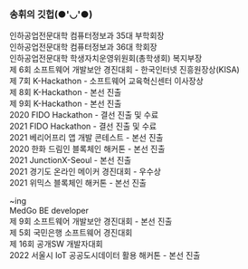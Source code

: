 ### 송휘의 깃헙(●'◡'●)

인하공업전문대학 컴퓨터정보과 35대 부학회장  
인하공업전문대학 컴퓨터정보과 36대 학회장  
인하공업전문대학 학생자치운영위원회(총학생회) 복지부장  
제 6회 소프트웨어 개발보안 경진대회 - 한국인터넷 진흥원장상(KISA)   
제 7회 K-Hackathon - 소프트웨어 교육혁신센터 이사장상   
제 8회 K-Hackathon - 본선 진출   
제 9회 K-Hackathon - 본선 진출   
2020 FIDO Hackathon - 결선 진출 및 수료   
2021 FIDO Hackathon - 결선 진출 및 수료  
2021 베리어프리 앱 개발 콘테스트 - 본선 진출   
2020 한화 드림인 블록체인 해커톤 - 본선 진출   
2021 JunctionX-Seoul - 본선 진출   
2021 경기도 온라인 메이커 경진대회 - 우수상   
2021 위믹스 블록체인 해커톤 - 본선 진출

~ing   
MedGo BE developer   
제 9회 소프트웨어 개발보안 경진대회 - 본선 진출   
제 5회 국민은행 소프트웨어 경진대회   
제 16회 공개SW 개발자대회   
2022 서울시 IoT 공공도시데이터 활용 해커톤 - 본선 진출
